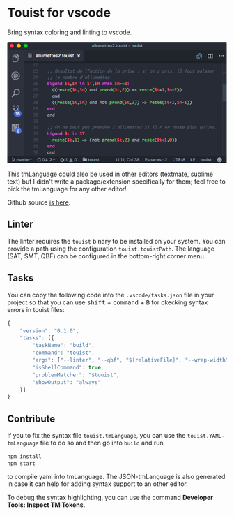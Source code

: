 Touist for vscode
=================

Bring syntax coloring and linting to vscode.

![VS Code screenshot](images/screenshot.png)

This tmLanguage could also be used in other editors (textmate, sublime text) but
I didn't write a package/extension specifically for them; feel free to pick the
tmLanguage for any other editor!

Github source [is here][github].

## Linter

The linter requires the `touist` binary to be installed on your system. You
can provide a path using the configuration `touist.touistPath`. The language
(SAT, SMT, QBF) can be configured in the bottom-right corner menu.

## Tasks

You can copy the following code into the `.vscode/tasks.json` file in your project
so that you can use <kbd>shift</kbd> + <kbd>command</kbd> + <kbd>B</kbd> for
ckecking syntax errors in touist files:

```js
{
	"version": "0.1.0",
	"tasks": [{
		"taskName": "build",
		"command": "touist",
        "args": ["--linter", "--qbf", "${relativeFile}", "--wrap-width","0"],
        "isShellCommand": true,
		"problemMatcher": "$touist",
		"showOutput": "always"
	}]
}
```

## Contribute

If you to fix the syntax file `touist.tmLanguage`, you can use the
`touist.YAML-tmLanguage` file to do so and then go into `build` and run

    npm install
    npm start

to compile yaml into tmLanguage. The JSON-tmLanguage is also generated in
case it can help for adding syntax support to an other editor.

To debug the syntax highlighting, you can use the command
**Developer Tools: Inspect TM Tokens**.


[github]: https://github.com/touist/touist-vscode